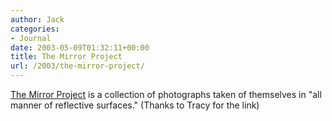 ```yaml
---
author: Jack
categories:
- Journal
date: 2003-05-09T01:32:11+00:00
title: The Mirror Project
url: /2003/the-mirror-project/
---
```


[The Mirror Project][1] is a collection of photographs taken of themselves in "all manner of reflective surfaces." (Thanks to Tracy for the link)

 [1]: http://www.mirrorproject.com/
